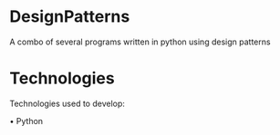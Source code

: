 # DesignPatterns
A combo of several programs written in python using design patterns

# Technologies
Technologies used to develop:

• Python
